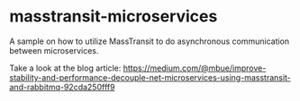# masstransit-microservices

A sample on how to utilize MassTransit to do asynchronous communication between microservices.

Take a look at the blog article: 
https://medium.com/@mbue/improve-stability-and-performance-decouple-net-microservices-using-masstransit-and-rabbitmq-92cda250fff9

